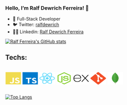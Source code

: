 ### Hello, I’m Ralf Dewrich Ferreira! 👋

- 🌱 Full-Stack Developer
- 🐦 Twitter: [ralfdewrich](https://twitter.com/ralfdewrich)
- 🧑‍💼 Linkedin: [Ralf Dewrich Ferreira](https://www.linkedin.com/in/ralfferreira/) 

[![Ralf Ferreira's GitHub stats](https://github-readme-stats.vercel.app/api?username=ralfferreira&theme=dark)](https://github.com/anuraghazra/github-readme-stats)

## **Techs:**  

<div style="display: inline_block"><br>
  <img src="https://github.com/alexandresaints/alexandresaints/blob/main/Profile--GitHubAuxiliaryFiles/javascript-plain.svg" width="50" height="40" align="center"/>
  <img src="https://github.com/alexandresaints/alexandresaints/blob/main/Profile--GitHubAuxiliaryFiles/typescript-original.svg" width="50" height="40" align="center"/>
  <img src="https://github.com/alexandresaints/alexandresaints/blob/main/Profile--GitHubAuxiliaryFiles/react-original.svg" width="50" height="40" align="center"/>
  <img src="https://github.com/alexandresaints/alexandresaints/blob/main/Profile--GitHubAuxiliaryFiles/nodejs-original.svg" width="50" height="40" align="center"/>
  <img src="https://github.com/alexandresaints/alexandresaints/blob/main/Profile--GitHubAuxiliaryFiles/express-original.svg" width="50" height="40" align="center"/>
  <img src="https://github.com/alexandresaints/alexandresaints/blob/main/Profile--GitHubAuxiliaryFiles/git-plain.svg" width="50" height="40" align="center"/>
  <img src="https://github.com/alexandresaints/alexandresaints/blob/main/Profile--GitHubAuxiliaryFiles/mongodb-original.svg" width="50" height="40" align="center"/>
</div><br>

[![Top Langs](https://github-readme-stats.vercel.app/api/top-langs/?username=ralfferreira&theme=dark&hide_langs_below=1)](https://github.com/anuraghazra/github-readme-stats)
